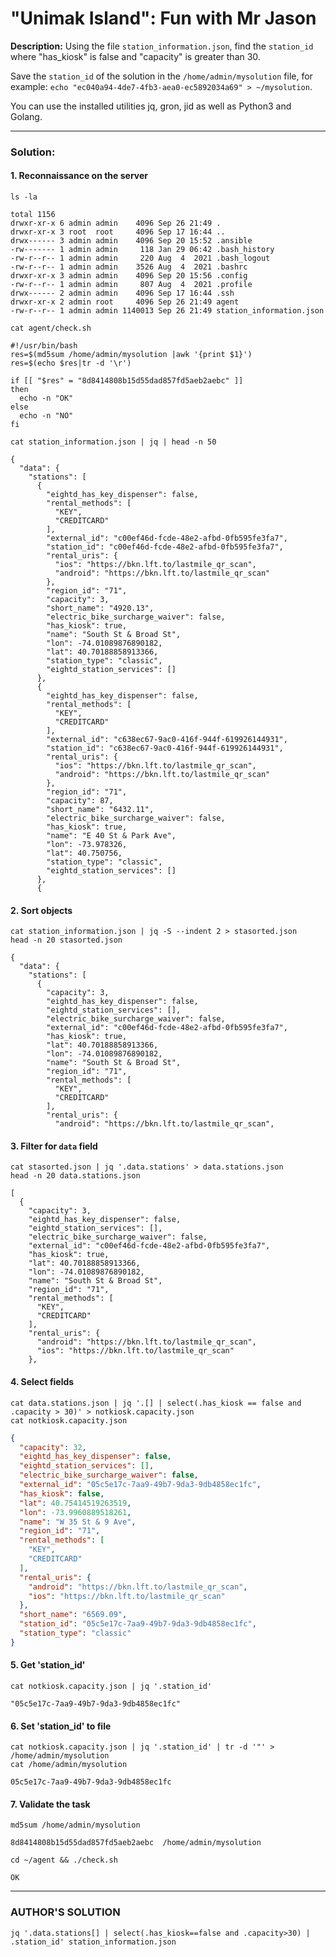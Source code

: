 # "Unimak Island": Fun with Mr Jason

**Description:** Using the file `station_information.json`, find the `station_id` where "has_kiosk" is false and "capacity" is greater than 30.  

Save the `station_id` of the solution in the `/home/admin/mysolution` file, for example: `echo "ec040a94-4de7-4fb3-aea0-ec5892034a69" > ~/mysolution`.  

You can use the installed utilities jq, gron, jid as well as Python3 and Golang.  


---

### Solution:
#### 1. Reconnaissance on the server
`ls -la`  
```console
total 1156
drwxr-xr-x 6 admin admin    4096 Sep 26 21:49 .
drwxr-xr-x 3 root  root     4096 Sep 17 16:44 ..
drwx------ 3 admin admin    4096 Sep 20 15:52 .ansible
-rw------- 1 admin admin     118 Jan 29 06:42 .bash_history
-rw-r--r-- 1 admin admin     220 Aug  4  2021 .bash_logout
-rw-r--r-- 1 admin admin    3526 Aug  4  2021 .bashrc
drwxr-xr-x 3 admin admin    4096 Sep 20 15:56 .config
-rw-r--r-- 1 admin admin     807 Aug  4  2021 .profile
drwx------ 2 admin admin    4096 Sep 17 16:44 .ssh
drwxr-xr-x 2 admin root     4096 Sep 26 21:49 agent
-rw-r--r-- 1 admin admin 1140013 Sep 26 21:49 station_information.json
```

`cat agent/check.sh `  
```console
#!/usr/bin/bash
res=$(md5sum /home/admin/mysolution |awk '{print $1}')
res=$(echo $res|tr -d '\r')

if [[ "$res" = "8d8414808b15d55dad857fd5aeb2aebc" ]]
then
  echo -n "OK"
else
  echo -n "NO"
fi
```

`cat station_information.json | jq | head -n 50`  
```console
{
  "data": {
    "stations": [
      {
        "eightd_has_key_dispenser": false,
        "rental_methods": [
          "KEY",
          "CREDITCARD"
        ],
        "external_id": "c00ef46d-fcde-48e2-afbd-0fb595fe3fa7",
        "station_id": "c00ef46d-fcde-48e2-afbd-0fb595fe3fa7",
        "rental_uris": {
          "ios": "https://bkn.lft.to/lastmile_qr_scan",
          "android": "https://bkn.lft.to/lastmile_qr_scan"
        },
        "region_id": "71",
        "capacity": 3,
        "short_name": "4920.13",
        "electric_bike_surcharge_waiver": false,
        "has_kiosk": true,
        "name": "South St & Broad St",
        "lon": -74.01089876890182,
        "lat": 40.70188858913366,
        "station_type": "classic",
        "eightd_station_services": []
      },
      {
        "eightd_has_key_dispenser": false,
        "rental_methods": [
          "KEY",
          "CREDITCARD"
        ],
        "external_id": "c638ec67-9ac0-416f-944f-619926144931",
        "station_id": "c638ec67-9ac0-416f-944f-619926144931",
        "rental_uris": {
          "ios": "https://bkn.lft.to/lastmile_qr_scan",
          "android": "https://bkn.lft.to/lastmile_qr_scan"
        },
        "region_id": "71",
        "capacity": 87,
        "short_name": "6432.11",
        "electric_bike_surcharge_waiver": false,
        "has_kiosk": true,
        "name": "E 40 St & Park Ave",
        "lon": -73.978326,
        "lat": 40.750756,
        "station_type": "classic",
        "eightd_station_services": []
      },
      {
```


#### 2. Sort objects
`cat station_information.json | jq -S --indent 2 > stasorted.json`  
`head -n 20 stasorted.json`  
```console
{
  "data": {
    "stations": [
      {
        "capacity": 3,
        "eightd_has_key_dispenser": false,
        "eightd_station_services": [],
        "electric_bike_surcharge_waiver": false,
        "external_id": "c00ef46d-fcde-48e2-afbd-0fb595fe3fa7",
        "has_kiosk": true,
        "lat": 40.70188858913366,
        "lon": -74.01089876890182,
        "name": "South St & Broad St",
        "region_id": "71",
        "rental_methods": [
          "KEY",
          "CREDITCARD"
        ],
        "rental_uris": {
          "android": "https://bkn.lft.to/lastmile_qr_scan",
```


#### 3. Filter for `data` field
`cat stasorted.json | jq '.data.stations' > data.stations.json`  
`head -n 20 data.stations.json`  
```console
[
  {
    "capacity": 3,
    "eightd_has_key_dispenser": false,
    "eightd_station_services": [],
    "electric_bike_surcharge_waiver": false,
    "external_id": "c00ef46d-fcde-48e2-afbd-0fb595fe3fa7",
    "has_kiosk": true,
    "lat": 40.70188858913366,
    "lon": -74.01089876890182,
    "name": "South St & Broad St",
    "region_id": "71",
    "rental_methods": [
      "KEY",
      "CREDITCARD"
    ],
    "rental_uris": {
      "android": "https://bkn.lft.to/lastmile_qr_scan",
      "ios": "https://bkn.lft.to/lastmile_qr_scan"
    },
```


#### 4. Select fields
`cat data.stations.json | jq '.[] | select(.has_kiosk == false and .capacity > 30)' > notkiosk.capacity.json`  
`cat notkiosk.capacity.json`  
```json
{
  "capacity": 32,
  "eightd_has_key_dispenser": false,
  "eightd_station_services": [],
  "electric_bike_surcharge_waiver": false,
  "external_id": "05c5e17c-7aa9-49b7-9da3-9db4858ec1fc",
  "has_kiosk": false,
  "lat": 40.75414519263519,
  "lon": -73.9960889518261,
  "name": "W 35 St & 9 Ave",
  "region_id": "71",
  "rental_methods": [
    "KEY",
    "CREDITCARD"
  ],
  "rental_uris": {
    "android": "https://bkn.lft.to/lastmile_qr_scan",
    "ios": "https://bkn.lft.to/lastmile_qr_scan"
  },
  "short_name": "6569.09",
  "station_id": "05c5e17c-7aa9-49b7-9da3-9db4858ec1fc",
  "station_type": "classic"
}
```


#### 5. Get 'station_id'
`cat notkiosk.capacity.json | jq '.station_id'`  
```console
"05c5e17c-7aa9-49b7-9da3-9db4858ec1fc"
```


#### 6. Set 'station_id' to file
`cat notkiosk.capacity.json | jq '.station_id' | tr -d '"' > /home/admin/mysolution`  
`cat /home/admin/mysolution`  
```console
05c5e17c-7aa9-49b7-9da3-9db4858ec1fc
```


#### 7. Validate the task
`md5sum /home/admin/mysolution`  
```console
8d8414808b15d55dad857fd5aeb2aebc  /home/admin/mysolution
```

`cd ~/agent && ./check.sh`  
```console
OK
```


---

### AUTHOR'S SOLUTION
`jq '.data.stations[] | select(.has_kiosk==false and .capacity>30) | .station_id' station_information.json`  
